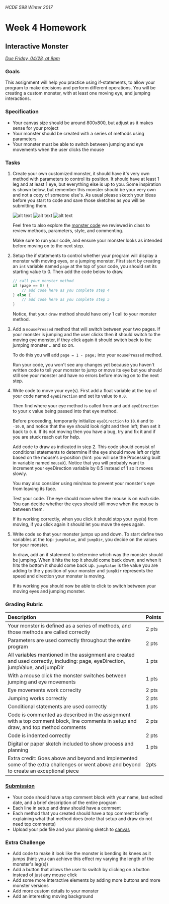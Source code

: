 _HCDE 598 Winter 2017_
# Week 4 Homework

## Interactive Monster
_[Due Friday, 04/28, at 9pm](https://canvas.uw.edu/courses/1158649/assignments/3672952)_

### Goals
This assignment will help you practice using if-statements, to allow your program to make decisions and perform different operations. You will be creating a custom monster, with at least one moving eye, and jumping interactions. 

### Specification
* Your canvas size should be around 800x800, but adjust as it makes sense for your project
* Your monster should be created with a series of methods using parameters
* Your monster must be able to switch between jumping and eye movements when the user clicks the mouse

### Tasks
1. Create your own customized monster, it should have it's very own method with parameters to control its position. It should have at least 1 leg and at least 1 eye, but everything else is up to you. Some inspiration is shown below, but remember this monster should be your very own and not a copy of someone else's. As usual please sketch your ideas before you start to code and save those sketches as you will be submitting them.

	![alt text][robot]
	![alt text][monster-1]
	![alt text][monster-2]

	Feel free to also explore the [monster code](../code/monster.pde) we reviewed in class to review methods, parameters, style, and commenting.

	Make sure to run your code, and ensure your monster looks as intended before moving on to the next step.

1. Setup the if statements to control whether your program will display a monster with moving eyes, or a jumping monster. First start by creating an `int` variable named `page` at the top of your code, you should set its starting value to 0. Then add the code below to draw.

	```java
	// call your monster method
	if (page == 0) {
		// add code here as you complete step 4
	} else {
		// add code here as you complete step 5
	}
	```

	Notice, that your `draw` method should have only 1 call to your monster method.

1. Add a `mousePressed` method that will switch between your two pages. If your monster is jumping and the user clicks then it should switch to the moving eye monster, if they click again it should switch back to the jumping monster .. and so on.

	To do this you will add `page = 1 - page;` into your `mousePressed` method.

	Run your code, you won't see any changes yet because you haven't written code to tell your monster to jump or move its eye but you should still see your monster and have no errors before moving on to the next step.

1. Write code to move your eye(s). First add a float variable at the top of your code named `eyeDirection` and set its value to `0.0`. 

	Then find where your eye method is called from and add `eyeDirection` to your x value being passed into that eye method.

	Before proceeding, temporarily initialize `eyeDirection` to `10.0` and to `-10.0`, and notice that the eye should look right and then left; then set it back to `0.0`. If its not moving then you have a bug, try and fix it and if you are stuck reach out for help.

	Add code to draw as indicated in step 2. This code should consist of conditional statements to determine if the eye should move left or right based on the mouse's x-position (hint: you will use the Processing built in variable named `mouseX`). Notice that you will probably want to increment your eyeDirection variable by 0.5 instead of 1 so it moves slowly.

	You may also consider using min/max to prevent your monster's eye from leaving its face.

	Test your code. The eye should move when the mouse is on each side. You can decide whether the eyes should still move when the mouse is between them.

	If its working correctly, when you click it should stop your eye(s) from moving, if you click again it should let you move the eyes again.

1. Write code so that your monster jumps up and down. To start define two variables at the top: `jumpValue`, and `jumpDir`, you decide on the values for your monster.

	In draw, add an if statement to determine which way the monster should be jumping. When it hits the top it should come back down, and when it hits the bottom it should come back up. `jumpValue` is the value you are adding to the `y` position of your monster and `jumpDir` represents the speed and direction your monster is moving.

	If its working you should now be able to click to switch between your moving eyes and jumping monster.

### Grading Rubric

| Description | Points |
| :--- | :--- |
| Your monster is defined as a series of methods, and those methods are called correctly | 2 pts |
| Parameters are used correctly throughout the entire program | 2 pts |
| All variables mentioned in the assignment are created and used correctly, including: page, eyeDirection, jumpValue, and jumpDir | 1 pts |
| With a mouse click the monster switches between jumping and eye movements | 1 pts |
| Eye movements work correclty | 2 pts |
| Jumping works correctly | 2 pts
| Conditional statements are used correctly | 1 pts |
| Code is commented as described in the assignment with a top comment block, line comments in setup and draw, and top method comments | 2 pts |
| Code is indented correctly | 2 pts |
| Digital or paper sketch included to show process and planning | 1 pts |
| Extra credit: Goes above and beyond and implemented some of the extra challenges or went above and beyond to create an exceptional piece | 2pts |

### [Submission](https://canvas.uw.edu/courses/1158649/assignments/3672952)
* Your code should have a top comment block with your name, last edited date, and a brief description of the entire program
* Each line in setup and draw should have a comment
* Each method that you created should have a top comment briefly explaining what that method does (note that setup and draw do not need top comments)
* Upload your pde file and your planning sketch to [canvas](https://canvas.uw.edu/courses/1158649/assignments/3672952)

### Extra Challenge
* Add code to make it look like the monster is bending its knees as it jumps (hint: you can achieve this effect my varying the length of the monster's leg(s))
* Add a button that allows the user to switch by clicking on a button instead of just any mouse click
* Add some more interactive elements by adding more buttons and more monster versions
* Add more custom details to your monster
* Add an interesting moving background

[robot]: https://github.com/susanev/uw-stars-cse/blob/master/exploring-cs/lessons/week4/homework/images/robot.png "Robot"

[monster-1]: https://github.com/susanev/uw-stars-cse/blob/master/exploring-cs/lessons/week4/homework/images/monster_2.png "Monster Example 1"

[monster-2]: https://github.com/susanev/uw-hcde-creative-computing/blob/master/lessons/week4/homework/images/monster_2.png "Monster Example 2"
